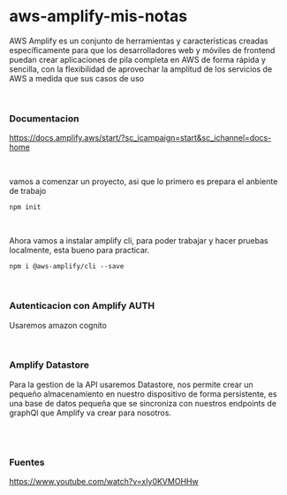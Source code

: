 # aws-amplify-mis-notas

AWS Amplify es un conjunto de herramientas y características creadas específicamente para que los desarrolladores web y móviles de frontend puedan crear aplicaciones de pila completa en AWS de forma rápida y sencilla, con la flexibilidad de aprovechar la amplitud de los servicios de AWS a medida que sus casos de uso 

</br>

### **Documentacion**

https://docs.amplify.aws/start/?sc_icampaign=start&sc_ichannel=docs-home

</br>


vamos a comenzar un proyecto, asi que lo primero es prepara el anbiente de trabajo
```
npm init
```

</br>

Ahora vamos a instalar amplify cli, para poder trabajar y hacer pruebas localmente, esta bueno para practicar.
```
npm i @aws-amplify/cli --save
```

</br>

### **Autenticacion con Amplify AUTH**

Usaremos amazon cognito

</br>

### **Amplify Datastore**

Para la gestion de la API usaremos Datastore, nos permite crear un pequeño almacenamiento en nuestro dispositivo de forma persistente, es una base de datos pequeña que se sincroniza con nuestros endpoints de graphQl que Amplify va crear para nosotros.


</br>

</br>

### Fuentes

https://www.youtube.com/watch?v=xIy0KVMOHHw